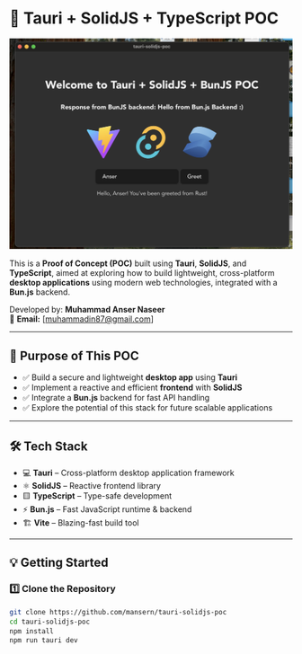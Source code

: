 # 🚀 Tauri + SolidJS + TypeScript POC

![Alt text](https://github.com/mansern/tauri-solidjs-poc/blob/main/src/assets/ss.png?raw=true)

This is a **Proof of Concept (POC)** built using **Tauri**, **SolidJS**, and **TypeScript**, aimed at exploring how to build lightweight, cross-platform **desktop applications** using modern web technologies, integrated with a **Bun.js** backend.

Developed by: **Muhammad Anser Naseer**  
📧 **Email:** [muhammadin87@gmail.com]

---

## 📌 Purpose of This POC

- ✅ Build a secure and lightweight **desktop app** using **Tauri**
- ✅ Implement a reactive and efficient **frontend** with **SolidJS**
- ✅ Integrate a **Bun.js** backend for fast API handling
- ✅ Explore the potential of this stack for future scalable applications

---

## 🛠 Tech Stack

- 💻 **Tauri** – Cross-platform desktop application framework
- ⚛️ **SolidJS** – Reactive frontend library
- 🟨 **TypeScript** – Type-safe development
- ⚡ **Bun.js** – Fast JavaScript runtime & backend
- 🏗️ **Vite** – Blazing-fast build tool

---

## 💡 Getting Started

### 1️⃣ **Clone the Repository**

```bash
git clone https://github.com/mansern/tauri-solidjs-poc
cd tauri-solidjs-poc
npm install
npm run tauri dev

```
